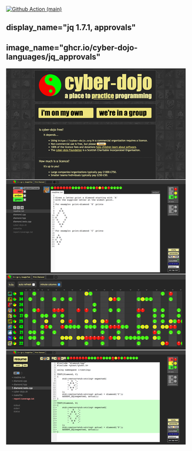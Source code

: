 [![Github Action (main)](https://github.com/cyber-dojo-languages/jq-approvals/actions/workflows/main.yml/badge.svg)](https://github.com/cyber-dojo-languages/jq-approvals/actions)

## display_name="jq 1.7.1, approvals"
## image_name="ghcr.io/cyber-dojo-languages/jq_approvals"

![cyber-dojo.org home page](https://github.com/cyber-dojo/cyber-dojo/blob/master/shared/home_page_snapshot.png)